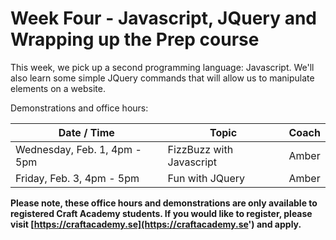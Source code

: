 # Week Four - Javascript, JQuery and Wrapping up the Prep course

This week, we pick up a second programming language: Javascript. We'll also learn some simple JQuery commands that will allow us to manipulate elements on a website.

Demonstrations and office hours:

| Date / Time | Topic | Coach |
| -- | -- | -- |
| Wednesday, Feb. 1, 4pm - 5pm | FizzBuzz with Javascript | Amber |
| Friday, Feb. 3, 4pm - 5pm | Fun with JQuery | Amber |

**Please note, these office hours and demonstrations are only available to registered Craft Academy students. If you would like to register, please visit [https://craftacademy.se](https://craftacademy.se') and apply.**